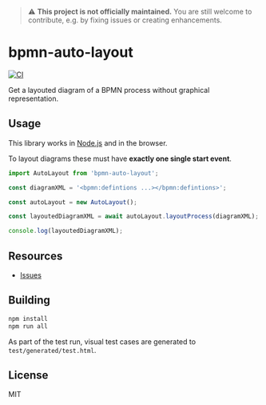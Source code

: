 > :warning: __This project is not officially maintained.__ You are still welcome to contribute, e.g. by fixing issues or creating enhancements.


# bpmn-auto-layout

[![CI](https://github.com/bpmn-io/bpmn-auto-layout/actions/workflows/CI.yml/badge.svg)](https://github.com/bpmn-io/bpmn-auto-layout/actions/workflows/CI.yml)

Get a layouted diagram of a BPMN process without graphical representation.


## Usage

This library works in [Node.js](https://nodejs.org/) and in the browser.

To layout diagrams these must have __exactly one single start event__.

```javascript
import AutoLayout from 'bpmn-auto-layout';

const diagramXML = '<bpmn:defintions ...></bpmn:defintions>';

const autoLayout = new AutoLayout();

const layoutedDiagramXML = await autoLayout.layoutProcess(diagramXML);

console.log(layoutedDiagramXML);
```


## Resources

*   [Issues](https://github.com/bpmn-io/bpmn-auto-layout/issues)


## Building

```sh
npm install
npm run all
```

As part of the test run, visual test cases are generated to `test/generated/test.html`.


## License

MIT
